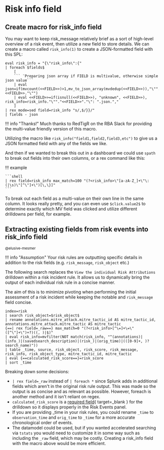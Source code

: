 # Risk info field

## Create macro for risk_info field

You may want to keep risk_message relatively brief as a sort of high-level overview of a risk event, then utilize a new field to store details. We can create a macro called `risk_info(1)` to create a JSON-formatted field with this SPL:

```shell linenums="1" title="Macro definition"
eval risk_info = "{\"risk_info\":{"
| foreach $fields$
    [
    ``` ¨Preparing json array if FIELD is multivalue, otherwise simple json value```
    | eval json=if(mvcount(<<FIELD>>)>1,mv_to_json_array(mvdedup(<<FIELD>>)),"\"".<<FIELD>>."\"") 
    | eval <<FIELD>>=if(isnull(<<FIELD>>), "unknown", <<FIELD>>), risk_info=risk_info."\""."<<FIELD>>"."\": ".json.","
    ]
| rex mode=sed field=risk_info "s/,$/}}/"
| fields - json
```

!!! info "Thanks!"
    Much thanks to RedTigR on the RBA Slack for providing the multi-value friendly version of this macro.

Utilizing the macro like `risk_info("field1,field2,field3,etc")` to give us a JSON formatted field with any of the fields we like.

And then if we wanted to break this out in a dashboard we could use `spath` to break out fields into their own columns, or a rex command like this:

!!! example

    ```shell
    | rex field=risk_info max_match=100 "(?<risk_info>\"[a-zA-Z_]+\"\:(|\s)\"[^\"]+\")[\,\}]"
    ```

To break out each field as a multi-value on their own line in the same column. It looks really pretty, and you can even use `$click.value2$` to determine exactly which MV field was clicked and utilize different drilldowns per field, for example.

## Extracting existing fields from risk events into risk_info field

<small>@elusive-mesmer</small>

!!! info "Assumption"
    Your risk rules are outputting specific details in addition to the risk fields (e.g. `risk_message`, `risk_object` etc.)

The following search replaces the `View the individual Risk Attributions` drilldown within a risk incident rule. It allows us to dynamically bring the output of each individual risk rule in a concise manner.

The aim of this is to minimize pivoting when performing the initial assessment of a risk incident while keeping the notable and `risk_message` field concise.

``` shell linenums="1"
index=risk
| search risk_object=$risk_object$
| rename annotations.mitre_attack.mitre_tactic_id AS mitre_tactic_id, annotations.mitre_attack.mitre_tactic AS mitre_tactic
{==| rex field=_raw==} max_match=0 "(?<risk_info>[^\=]+\=\"([^\"]+\")+?)((, )|$)"
| eval risk_info=mvfilter(NOT match(risk_info, "^(annotations)|(info_)|(savedsearch_description)|(risk_)|(orig_time)|(([0-9]+, )?search_name)"))
| table _time, source, risk_object, risk_score, risk_message, risk_info, risk_object_type, mitre_tactic_id, mitre_tactic
| eval {==calculated_risk_score==}=risk_score
| sort _time
```

Breaking down some decisions:

- `| rex field=_raw` instead of `| foreach *` since Splunk adds in additional fields which aren't in the original risk rule output. This was made so the output is as concise and as relevant as possible. However, foreach is another method and it isn't reliant on regex.
- `calculated_risk_score` is a [required field](https://docs.splunk.com/Documentation/ES/latest/User/Triagenotableevents#Use_custom_risk_notables_to_identify_threats){ target=_blank } for the drilldown so it displays properly in the Risk Events panel.
- If you are providing _time in your risk rules, you could rename `_time` to `observation_time` and `orig_time` to `_time` for a more accurate chronological order of events.
- The datamodel could be used, but if you wanted accelerated searching via `tstats` you would need to customize it in some way such as including the `_raw` field, which may be costly. Creating a risk_info field with the macro above would be more efficient.
